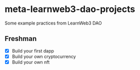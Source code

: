 # meta-learnweb3-dao-projects
Some example practices from LearnWeb3 DAO

## Freshman
- [x] Build your first dapp
- [x] Build your own cryptocurrency
- [x] Build your own nft
